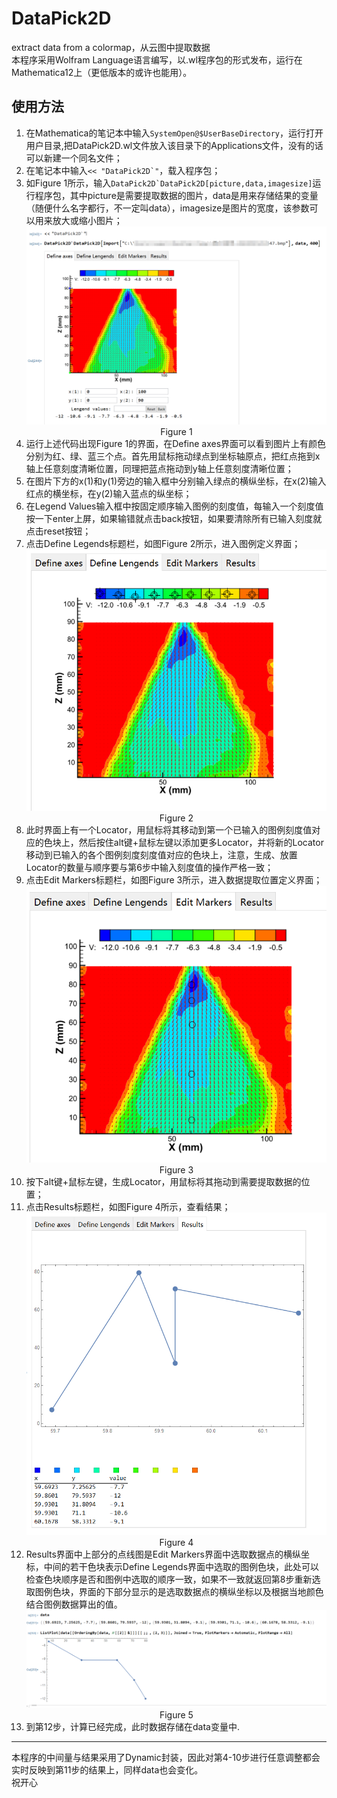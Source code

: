 # DataPick2D
extract data from a colormap，从云图中提取数据  
本程序采用Wolfram Language语言编写，以.wl程序包的形式发布，运行在Mathematica12上（更低版本的或许也能用）。  
##  使用方法
1. 在Mathematica的笔记本中输入`SystemOpen@$UserBaseDirectory`，运行打开用户目录,把DataPick2D.wl文件放入该目录下的Applications文件，没有的话可以新建一个同名文件；
2. 在笔记本中输入```<< "DataPick2D`"```，载入程序包；
3. 如Figure 1所示，输入```DataPick2D`DataPick2D[picture,data,imagesize]```运行程序包，其中picture是需要提取数据的图片，data是用来存储结果的变量（随便什么名字都行，不一定叫data），imagesize是图片的宽度，该参数可以用来放大或缩小图片；
![Figure 1](https://github.com/Pu240/DataPick2D/blob/main/tutorial_pictures/%E5%BE%AE%E4%BF%A1%E6%88%AA%E5%9B%BE_20220316112929.png)  
                                             <center> Figure 1</center>
4. 运行上述代码出现Figure 1的界面，在Define axes界面可以看到图片上有颜色分别为红、绿、蓝三个点。首先用鼠标拖动绿点到坐标轴原点，把红点拖到x轴上任意刻度清晰位置，同理把蓝点拖动到y轴上任意刻度清晰位置；
5. 在图片下方的x(1)和y(1)旁边的输入框中分别输入绿点的横纵坐标，在x(2)输入红点的横坐标，在y(2)输入蓝点的纵坐标；
6. 在Legend Values输入框中按固定顺序输入图例的刻度值，每输入一个刻度值按一下enter上屏，如果输错就点击back按钮，如果要清除所有已输入刻度就点击reset按钮；
7. 点击Define Legends标题栏，如图Figure 2所示，进入图例定义界面；
![Figure 2](https://github.com/Pu240/DataPick2D/blob/main/tutorial_pictures/%E5%BE%AE%E4%BF%A1%E6%88%AA%E5%9B%BE_20220316115815.png)  
                                              <center>Figure 2</center>  
8. 此时界面上有一个Locator，用鼠标将其移动到第一个已输入的图例刻度值对应的色块上，然后按住alt键+鼠标左键以添加更多Locator，并将新的Locator移动到已输入的各个图例刻度刻度值对应的色块上，注意，生成、放置Locator的数量与顺序要与第6步中输入刻度值的操作严格一致；
9.  点击Edit Markers标题栏，如图Figure 3所示，进入数据提取位置定义界面；  
![Figure 3](https://github.com/Pu240/DataPick2D/blob/main/tutorial_pictures/%E5%BE%AE%E4%BF%A1%E6%88%AA%E5%9B%BE_20220316120847.png)  
                                              <center>Figure 3</center>   
10.  按下alt键+鼠标左键，生成Locator，用鼠标将其拖动到需要提取数据的位置；
11.  点击Results标题栏，如图Figure 4所示，查看结果；
![Figure 4](https://github.com/Pu240/DataPick2D/blob/main/tutorial_pictures/%E5%BE%AE%E4%BF%A1%E6%88%AA%E5%9B%BE_20220316121413.png)  
                                              <center>Figure 4</center>  
12.  Results界面中上部分的点线图是Edit Markers界面中选取数据点的横纵坐标，中间的若干色块表示Define Legends界面中选取的图例色块，此处可以检查色块顺序是否和图例中选取的顺序一致，如果不一致就返回第8步重新选取图例色块，界面的下部分显示的是选取数据点的横纵坐标以及根据当地颜色结合图例数据算出的值。
![Figure 5](https://github.com/Pu240/DataPick2D/blob/main/tutorial_pictures/%E5%BE%AE%E4%BF%A1%E6%88%AA%E5%9B%BE_20220316122736.png)  
                                              <center>Figure 5</center>  
14.  到第12步，计算已经完成，此时数据存储在data变量中.
---
本程序的中间量与结果采用了Dynamic封装，因此对第4-10步进行任意调整都会实时反映到第11步的结果上，同样data也会变化。  
祝开心
